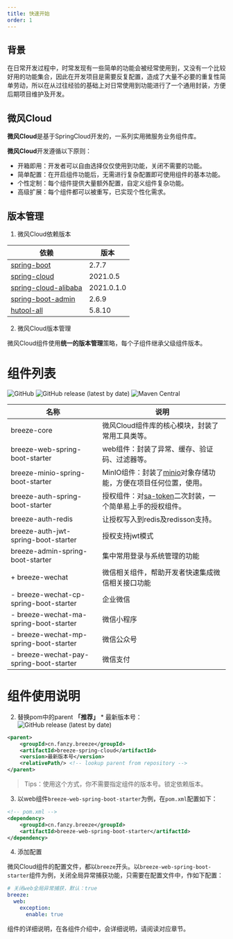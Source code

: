 ```yaml
---
title: 快速开始
order: 1
---
```


## 背景

在日常开发过程中，时常发现有一些简单的功能会被经常使用到，又没有一个比较好用的功能集合，因此在开发项目是需要反复配置，造成了大量不必要的重复性简单劳动，所以在从过往经验的基础上对日常使用到功能进行了一个通用封装，方便后期项目维护及开发。

## 微风Cloud

**微风Cloud**是基于SpringCloud开发的，一系列实用微服务业务组件库。

**微风Cloud**开发遵循以下原则：

* 开箱即用：开发者可以自由选择仅仅使用到功能，关闭不需要的功能。
* 简单配置：在开启组件功能后，无需进行复杂配置即可使用组件的基本功能。
* 个性定制：每个组件提供大量额外配置，自定义组件复杂功能。
* 高级扩展：每个组件都可以被重写，已实现个性化需求。

## 版本管理

1. 微风Cloud依赖版本

| 依赖                                                                      | 版本         |
|-------------------------------------------------------------------------|------------|
| [spring-boot](https://spring.io/projects/spring-boot)                   | 2.7.7      |
| [spring-cloud](https://spring.io/projects/spring-cloud)                 | 2021.0.5   |
| [spring-cloud-alibaba](https://spring.io/projects/spring-cloud-alibaba) | 2021.0.1.0 |
| [spring-boot-admin](https://github.com/codecentric/spring-boot-admin)   | 2.6.9      |
| [hutool-all](https://gitee.com/dromara/hutool/)                         | 5.8.10     |

2. 微风Cloud版本管理

微风Cloud组件使用**统一的版本管理**策略，每个子组件继承父级组件版本。

# 组件列表

![GitHub](https://img.shields.io/github/license/fanzaiyang/breeze-spring-cloud.png) ![GitHub release (latest by date)](https://img.shields.io/github/v/release/fanzaiyang/breeze-spring-cloud.png) ![Maven Central](https://img.shields.io/maven-central/v/cn.fanzy.breeze/breeze-spring-cloud.png)

| 名称                                       | 说明                                                                             |
|------------------------------------------|--------------------------------------------------------------------------------|
| breeze-core                              | 微风Cloud组件库的核心模块，封装了常用工具类等。                                                     |
| breeze-web-spring-boot-starter           | web组件：封装了异常、缓存、验证码、过滤器等。                                                       |
| breeze-minio-spring-boot-starter         | MinIO组件：封装了[minio](https://min.io/)对象存储功能，方便在项目任何位置，使用。                        |
| breeze-auth-spring-boot-starter          | 授权组件：对[sa-token](https://sa-token.dev33.cn/doc/index.html#/)二次封装，一个简单易上手的授权组件。 |
| breeze-auth-redis                        | 让授权写入到redis及redisson支持。                                                        |
| breeze-auth-jwt-spring-boot-starter      | 授权支持jwt模式                                                                      |
| breeze-admin-spring-boot-starter         | 集中常用登录与系统管理的功能                                                                 |
| + breeze-wechat                          | 微信相关组件，帮助开发者快速集成微信相关接口功能                                                       |
| -  breeze-wechat-cp-spring-boot-starter  | 企业微信                                                                           |
| -  breeze-wechat-ma-spring-boot-starter  | 微信小程序                                                                          |
| -  breeze-wechat-mp-spring-boot-starter  | 微信公众号                                                                          |
| -  breeze-wechat-pay-spring-boot-starter | 微信支付                                                                           |

# 组件使用说明

2. 替换pom中的parent **「推荐」**
    *
    最新版本号：![GitHub release (latest by date)](https://img.shields.io/github/v/release/fanzaiyang/breeze-spring-cloud.png)

```xml
<parent>
    <groupId>cn.fanzy.breeze</groupId>
    <artifactId>breeze-spring-cloud</artifactId>
    <version>最新版本号</version>
    <relativePath/> <!-- lookup parent from repository -->
</parent>
```

> Tips：使用这个方式，你不需要指定组件的版本号。锁定依赖版本。

3. 以web组件`breeze-web-spring-boot-starter`为例，在`pom.xml`配置如下：

```xml
<!-- pom.xml -->
<dependency>
    <groupId>cn.fanzy.breeze</groupId>
    <artifactId>breeze-web-spring-boot-starter</artifactId>
</dependency>
```

4. 添加配置

微风Cloud组件的配置文件，都以`breeze`开头。以`breeze-web-spring-boot-starter`组件为例，关闭全局异常捕获功能，只需要在配置文件中，作如下配置：

```yaml
# 关闭web全局异常捕获，默认：true
breeze:
  web:
    exception: 
      enable: true
```

组件的详细说明，在各组件介绍中，会详细说明，请阅读对应章节。

